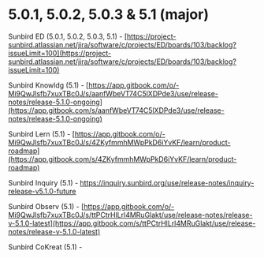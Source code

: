 # 5.0.1, 5.0.2, 5.0.3 & 5.1 (major)

Sunbird ED (5.0.1, 5.0.2, 5.0.3, 5.1) - [https://project-sunbird.atlassian.net/jira/software/c/projects/ED/boards/103/backlog?issueLimit=100](https://project-sunbird.atlassian.net/jira/software/c/projects/ED/boards/103/backlog?issueLimit=100)

Sunbird Knowldg (5.1) - [https://app.gitbook.com/o/-Mi9QwJlsfb7xuxTBc0J/s/aanfWbeVT74C5lXDPde3/use/release-notes/release-5.1.0-ongoing](https://app.gitbook.com/s/aanfWbeVT74C5lXDPde3/use/release-notes/release-5.1.0-ongoing)

Sunbird Lern (5.1) - [https://app.gitbook.com/o/-Mi9QwJlsfb7xuxTBc0J/s/4ZKyfmmhMWpPkD6iYvKF/learn/product-roadmap](https://app.gitbook.com/s/4ZKyfmmhMWpPkD6iYvKF/learn/product-roadmap)

Sunbird Inquiry (5.1) - [https://inquiry.sunbird.org/use/release-notes/inquiry-release-v5.1.0-future](https://inquiry.sunbird.org/use/release-notes/inquiry-release-v5.1.0-future)[](https://inquiry.sunbird.org/use/release-notes/inquiry-release-v5.0.0-live)

Sunbird Observ (5.1) - [https://app.gitbook.com/o/-Mi9QwJlsfb7xuxTBc0J/s/ttPCtrHlLrl4MRuGlakt/use/release-notes/release-v-5.1.0-latest](https://app.gitbook.com/s/ttPCtrHlLrl4MRuGlakt/use/release-notes/release-v-5.1.0-latest)

Sunbird CoKreat (5.1) -&#x20;
